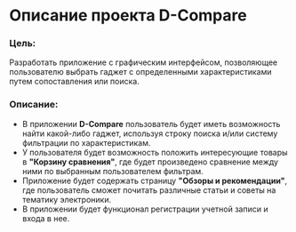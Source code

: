 # Описание проекта D-Compare

### Цель: 
Разработать приложение с графическим интерфейсом, позволяющее пользователю выбрать гаджет с определенными характеристиками путем сопоставления или поиска.

### Описание:
- В приложении **D-Compare** пользователь будет иметь возможность найти какой-либо гаджет, используя строку поиска и/или систему фильтрации по характеристикам. 
- У пользователя будет возможность положить интересующие товары в **"Корзину сравнения"**, где будет произведено сравнение между ними по выбранным пользователем фильтрам.
- Приложение будет содержать страницу **"Обзоры и рекомендации"**, где пользователь cможет почитать различные статьи и советы на тематику электроники.
- В приложении будет функционал регистрации учетной записи и входа в нее.
